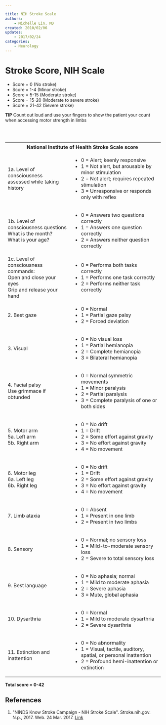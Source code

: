 ```yaml
---

title: NIH Stroke Scale
authors:
    - Michelle Lin, MD
created: 2010/02/06
updates: 
    - 2017/02/24
categories:
    - Neurology
---
```


# Stroke Score, NIH Scale

- Score = 0 (No stroke) 
- Score = 1-4 (Minor stroke) 
- Score = 5-15 (Moderate stroke)
- Score = 15-20 (Moderate to severe stroke)
- Score = 21-42 (Severe stroke) 

**TIP** Count out loud and use your fingers to show the patient your count when accessing motor strength in limbs

<table>
  <tr>
    <th colspan="2">National Institute of Health Stroke Scale score </th>
  </tr>
  <tr>
    <td>1a. Level of consciousness<br>
    assessed while taking history</td><br>
    <td>   
      <ul>
        <li>0 = Alert; keenly responsive</li>
        <li>1 = Not alert, but arousable by minor stimulation</li>
        <li>2 = Not alert; requires repeated stimulation</li>
        <li>3 = Unresponsive or responds only with reflex</li>
      </ul>
    </td>
  </tr>
  <tr>
    <td>
      1b. Level of consciousness questions<br>
      What is the month?<br>
      What is your age?<br>
    </td>
    <td>
      <ul>
        <li>0 = Answers two questions correctly</li>
        <li>1 = Answers one question correctly</li>
        <li>2 = Answers neither question correctly</li>
      </ul>
    </td>
  </tr>
  <tr>
    <td>
    1c. Level of consciousness commands:<br>
    Open and close your eyes<br>
    Grip and release your hand</td><br>
    <td>
      <ul>
        <li>0 = Performs both tasks correctly</li>
        <li>1 = Performs one task correctly</li>
        <li>2 = Performs neither task correctly</li>
      </ul>
    </td>
  </tr>
  <tr>
    <td>2. Best gaze</td>
    <td>
      <ul>
        <li>0 = Normal </li>
        <li>1 = Partial gaze palsy</li>
        <li>2 = Forced deviation</li>
      </ul>
    </td>
  </tr>
  <tr>
    <td>3. Visual</td>
    <td>
      <ul>
        <li>0 = No visual loss</li>
        <li>1 = Partial hemianopia</li>
        <li>2 = Complete hemianopia</li>
        <li>3 = Bilateral hemianopia</li>
      </ul>
    </td>
  </tr>
  <tr>
    <td>4. Facial palsy<br> 
         Use grimmace if obtunded</td>
    <td>
      <ul>
        <li>0 = Normal symmetric movements</li>
        <li>1 = Minor paralysis</li>
        <li>2 = Partial paralysis</li>
        <li>3 = Complete paralysis of one or both sides</li>
      </ul>
    </td>
  </tr>
  <tr>
    <td>
      5. Motor arm<br>
      5a. Left arm<br>
      5b. Right arm<br>
    </td>
    <td>
      <ul>
        <li>0 = No drift</li>
        <li>1 = Drift</li>
        <li>2 = Some effort against gravity</li>
        <li>3 = No effort against gravity</li>
        <li>4 = No movement</li>
      </ul>
    </td>
  </tr>
  <tr>
    <td>
      6. Motor leg<br>
      6a. Left leg<br>
      6b. Right leg
    </td>
    <td>
      <ul>
        <li>0 = No drift</li>
        <li>1 = Drift</li>
        <li>2 = Some effort against gravity</li>
        <li>3 = No effort against gravity</li>
        <li>4 = No movement</li>
      </ul>
    </td>
  </tr>
  <tr>
    <td>7. Limb ataxia</td>
    <td>
      <ul>
        <li>0 = Absent</li>
        <li>1 = Present in one limb</li>
        <li>2 = Present in two limbs</li>
      </ul>
    </td>
  </tr>
  <tr>
    <td>8. Sensory</td>
    <td>
      <ul>
        <li>0 = Normal; no sensory loss</li>
        <li>1 = Mild-to-moderate sensory loss</li>
        <li>2 = Severe to total sensory loss</li>
      </ul>
    </td>
  </tr>
  <tr>
    <td>9. Best language</td>
    <td>
      <ul>
        <li>0 = No aphasia; normal</li>
        <li>1 = Mild to moderate aphasia</li>
        <li>2 = Severe aphasia</li>
        <li>3 = Mute, global aphasia</li>
      </ul>
    </td>
  </tr>
  <tr>
    <td>10. Dysarthria</td>
    <td>
      <ul>
        <li>0 = Normal</li>
        <li>1 = Mild to moderate dysarthria</li>
        <li>2 = Severe dysarthria</li>
      </ul>
    </td>
  </tr>
  <tr>
    <td>11. Extinction and inattention</td>
    <td>
      <ul>
        <li>0 = No abnormality</li>
        <li>1 = Visual, tactile, auditory, spatial, or personal inattention</li>
        <li>2 = Profound hemi-inattention or extinction</li>
      </ul>
    </td>
  </tr>
</table>

**Total score = 0-42**

## References

1. "NINDS Know Stroke Campaign - NIH Stroke Scale". Stroke.nih.gov. N.p., 2017. Web. 24 Mar. 2017. [Link](https://stroke.nih.gov/resources/scale.htm)
